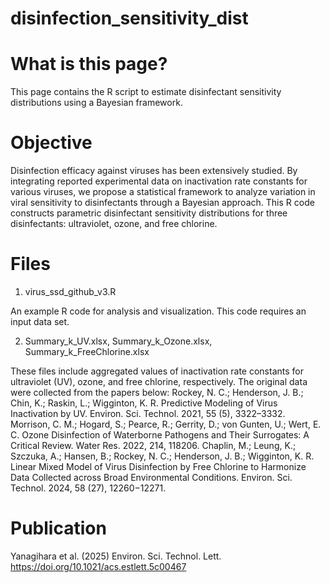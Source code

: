 # disinfection_sensitivity_dist

# What is this page?
This page contains the R script to estimate disinfectant sensitivity distributions using a Bayesian framework.

# Objective
Disinfection efficacy against viruses has been extensively studied. By integrating reported experimental data on inactivation rate constants for various viruses, we propose a statistical framework to analyze variation in viral sensitivity to disinfectants through a Bayesian approach. This R code constructs parametric disinfectant sensitivity distributions for three disinfectants: ultraviolet, ozone, and free chlorine.

# Files
1. virus_ssd_github_v3.R

An example R code for analysis and visualization. This code requires an input data set.

2. Summary_k_UV.xlsx, Summary_k_Ozone.xlsx, Summary_k_FreeChlorine.xlsx

These files include aggregated values of inactivation rate constants for ultraviolet (UV), ozone, and free chlorine, respectively. The original data were collected from the papers below:
Rockey, N. C.; Henderson, J. B.; Chin, K.; Raskin, L.; Wigginton, K. R. Predictive Modeling of Virus Inactivation by UV. Environ. Sci. Technol. 2021, 55 (5), 3322–3332.
Morrison, C. M.; Hogard, S.; Pearce, R.; Gerrity, D.; von Gunten, U.; Wert, E. C. Ozone Disinfection of Waterborne Pathogens and Their Surrogates: A Critical Review. Water Res. 2022, 214, 118206.
Chaplin, M.; Leung, K.; Szczuka, A.; Hansen, B.; Rockey, N. C.; Henderson, J. B.; Wigginton, K. R. Linear Mixed Model of Virus Disinfection by Free Chlorine to Harmonize Data Collected across Broad Environmental Conditions. Environ. Sci. Technol. 2024, 58 (27), 12260−12271.


# Publication
Yanagihara et al. (2025) Environ. Sci. Technol. Lett. https://doi.org/10.1021/acs.estlett.5c00467
